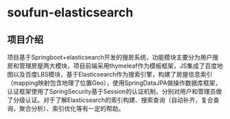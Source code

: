 # soufun-elasticsearch

## 项目介绍
  项目基于Springboot+elasticsearch开发的搜房系统，功能模块主要分为用户搜房和管理房屋两大模块，项目前端采用thymeleaf作为模板框架，JS集成了百度地图以及百度LBS模块，基于Elasticsearch作为搜索引擎，构建了房屋信息索引（mapping映射包含地理了位置Geo），使用SpringDataJPA做操作数据库框架，认证框架使用了SpringSecurity基于Session的认证机制，分别对用户和管理员做了分级认证。对于了解Elasticsearch的索引构建、搜索查询（自动补齐，复合查询，聚合分析）、索引优化等有一定的帮助。

